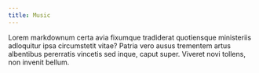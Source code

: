 ```yaml
---
title: Music
---
```


Lorem markdownum certa avia fixumque tradiderat quotiensque ministeriis
adloquitur ipsa circumstetit vitae? Patria vero ausus trementem artus albentibus
pererratis vincetis sed inque, caput super. Viveret novi tollens, non invenit
bellum.
